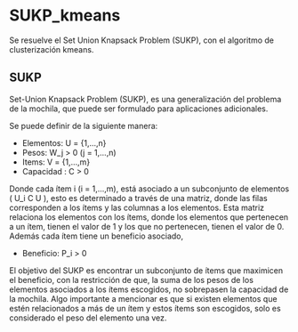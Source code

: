 # SUKP_kmeans
Se resuelve el Set Union Knapsack Problem (SUKP), con el algoritmo de clusterización kmeans.
## SUKP
Set-Union Knapsack Problem (SUKP), es una generalización del problema de la mochila, que puede ser formulado para aplicaciones adicionales. 

Se puede definir de la siguiente manera:

- Elementos: U = {1,...,n}
- Pesos: W_j > 0 (j = 1,...,n)
- Items: V = {1,...,m}
- Capacidad : C > 0 

Donde cada ítem i (i = 1,...,m), está asociado a un subconjunto de elementos ( U_i C U ), esto es determinado a través de una matriz, donde las filas corresponden a los ítems y las columnas a los elementos. Esta matriz relaciona los elementos con los ítems, donde los elementos que pertenecen a un ítem, tienen el valor de 1 y los que no pertenecen, tienen el valor de 0. Además cada ítem tiene un beneficio asociado,

- Beneficio: P_i > 0

El objetivo del SUKP es encontrar un subconjunto de ítems que maximicen el beneficio, con la restricción de que, la suma de los pesos de los elementos asociados a los ítems escogidos, no sobrepasen la capacidad de la mochila. Algo importante a mencionar es que si existen elementos que estén relacionados a más de un ítem y estos ítems son escogidos, solo es considerado el peso del elemento una vez.
